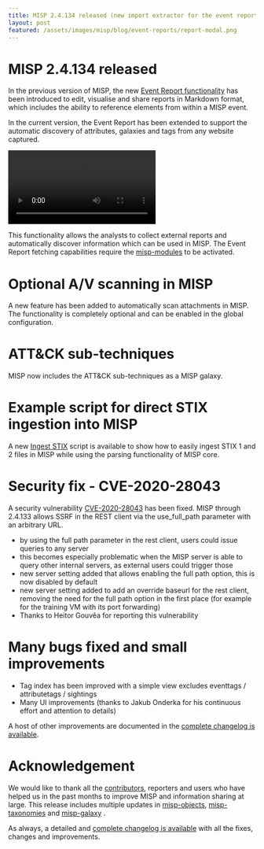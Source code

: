 ```yaml
---
title: MISP 2.4.134 released (new import extractor for the event report, various improvements and fixes)
layout: post
featured: /assets/images/misp/blog/event-reports/report-modal.png
---
```


# MISP 2.4.134 released

In the previous version of MISP, the new [Event Report functionality](https://www.misp-project.org/2020/10/08/Event-Reports.html) has been introduced to edit, visualise and share reports in Markdown format, which includes the ability to reference elements from within a MISP event.

In the current version, the Event Report has been extended to support the automatic discovery of attributes, galaxies and tags from any website captured.

![Overview video of the new MISP event report functionality and discover of elements](https://www.misp-project.org/assets/images/misp/blog/event-report-demo-extraction-from-url2.mp4)

This functionality allows the analysts to collect external reports and automatically discover information which can be used in MISP.
The Event Report fetching capabilities require the [misp-modules](https://github.com/MISP/misp-modules) to be activated.

# Optional A/V scanning in MISP

A new feature has been added to automatically scan attachments in MISP. The functionality is completely optional and can be enabled in the global configuration.

# ATT&CK sub-techniques

MISP now includes the ATT&CK sub-techniques as a MISP galaxy.

# Example script for direct STIX ingestion into MISP

A new [Ingest STIX](https://github.com/MISP/MISP/tree/2.4/tools/ingest_stix) script is available to show how to easily ingest STIX 1 and 2 files in MISP while using the parsing functionality of MISP core.


# Security fix - CVE-2020-28043

A security vulnerability [CVE-2020-28043](https://cve.circl.lu/cve/CVE-2020-28043) has been fixed. MISP through 2.4.133 allows SSRF in the REST client via the use_full_path parameter with an arbitrary URL.

- by using the full path parameter in the rest client, users could issue queries to any server
- this becomes especially problematic when the MISP server is able to query other internal servers,
  as external users could trigger those
- new server setting added that allows enabling the full path option, this is now disabled by default
- new server setting added to add an override baseurl for the rest client, removing the need for the full
  path option in the first place (for example for the training VM with its port forwarding)
- Thanks to Heitor Gouvêa for reporting this vulnerability

# Many bugs fixed and small improvements

- Tag index has been improved with a simple view excludes eventtags / attributetags / sightings
- Many UI improvements (thanks to Jakub Onderka for his continuous effort and attention to details)

A host of other improvements are documented in the [complete changelog is available](https://www.misp-project.org/Changelog.txt).

# Acknowledgement

We would like to thank all the [contributors](https://www.misp-project.org/contributors), reporters and users who have helped us in the past months to improve MISP and information sharing at large. This release includes multiple updates in [misp-objects](https://www.misp-project.org/objects.html), [misp-taxonomies](https://www.misp-project.org/taxonomies.html) and [misp-galaxy](https://www.misp-project.org/galaxy.html)
.

As always, a detailed and [complete changelog is available](https://www.misp-project.org/Changelog.txt) with all the fixes, changes and improvements.

